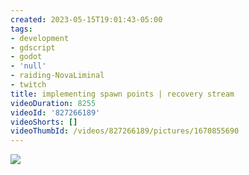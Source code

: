 ```yaml
---
created: 2023-05-15T19:01:43-05:00
tags:
- development
- gdscript
- godot
- 'null'
- raiding-NovaLiminal
- twitch
title: implementing spawn points | recovery stream
videoDuration: 8255
videoId: '827266189'
videoShorts: []
videoThumbId: /videos/827266189/pictures/1670855690
---
```


![](20230516000143.jpg)
